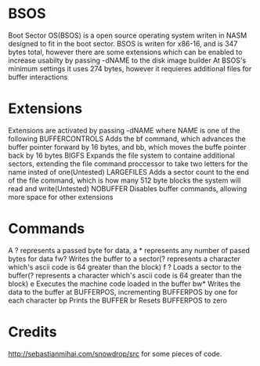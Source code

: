 # BSOS
Boot Sector OS(BSOS) is a open source operating system writen in NASM designed to fit in the boot sector.
BSOS is writen for x86-16, and is 347 bytes total, however there are some extensions which can be enabled to increase usabilty by passing -dNAME to the disk image builder
At BSOS's minimum settings it uses 274 bytes, however it requieres additional files for buffer interactions
# Extensions
Extensions are activated by passing -dNAME where NAME is one of the following
BUFFERCONTROLS      Adds the bf command, which advances the buffer pointer forward by 16 bytes, and bb, which moves the buffe pointer back by 16 bytes
BIGFS               Expands the file system to containe additional sectors, extending the file command proccessor to take two letters for the name insted of one(Untested)
LARGEFILES          Adds a sector count to the end of the file command, which is how many 512 byte blocks the system will read and write(Untested)
NOBUFFER            Disables buffer commands, allowing more space for other extensions
# Commands
A ? represents a passed byte for data, a * represents any number of pased bytes for data
fw?                 Writes the buffer to a sector(? represents a character which's ascii code is 64 greater than the block)
f ?                 Loads a sector to the buffer(? represents a character which's ascii code is 64 greater than the block)
e                   Executes the machine code loaded in the buffer
bw*                 Writes the data to the buffer at BUFFERPOS, incrementing BUFFERPOS by one for each character
bp                  Prints the BUFFER
br                  Resets BUFFERPOS to zero
# Credits
http://sebastianmihai.com/snowdrop/src for some pieces of code.
